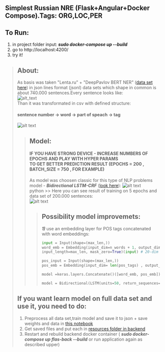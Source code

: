 ## Simplest Russian NRE (Flask+Angular+Docker Compose).Tags: ORG,LOC,PER

## To Run:
1. in project folder input:   ***sudo docker-compose up --build*** <br>
2. go to http://localhost:4200/
3. try it!

> ## About:
> As basis was taken "Lenta.ru" + "DeepPavlov BERT NER" ([data set here](https://drive.google.com/file/d/1JjabV7ESASYgEz28E8LqENE-It0CRVnA/view?usp=sharing)) in json lines format (jsonl) data sets which shape in common is about 740.000 sentences.Every sentence looks like:</br>
> ![alt_text](https://github.com/HronoSF/DC_2018_19/blob/master/Final%20Project/pictures/common_look_jsonl.jpg)</br>
> Than it was transformated in csv with defined structure: 
> #### sentence number -> word -> part of speach -> tag ####
> ![alt text](https://github.com/HronoSF/DC_2018_19/blob/master/Final%20Project/pictures/csv_structure.jpg)
>> ## Model: ##
>> #### IF YOU HAVE STRONG DEVICE - INCREASE NUMBERS OF EPOCHS AND PLAY WITH HYPER PARAMS </br> TO GET BETTER PREDICTION RESULT (EPOCHS = 200 , BATCH_SIZE = 750 , FOR EXAMPLE) 
>> As model was choosen classic for this type of NLP problems model - ***Bidirectional LSTM-CRF*** ([look here](https://arxiv.org/pdf/1508.01991v1.pdf)): 
>> ![alt text](https://github.com/HronoSF/DC_2018_19/blob/master/Final%20Project/pictures/Screenshot%20from%202019-12-21%2015-47-38.png)</br>
python >> Here you can see result of training on 5 epochs and data set of 200.000 sentences:</br>
![alt text](https://github.com/HronoSF/DC_2018_19/blob/master/Final%20Project/pictures/results.png)
>>> ## Possibility model improvemets: ###
>>>***1)*** use an embedding layer for POS tags concatenated with word embeddings:</br>
>>>```python
>>>input = Input(shape=(max_len,))
>>>word_emb = Embedding(input_dim=n_words + 1, output_dim=20,
>>>input_length=max_len, mask_zero=True)(input) # 20-dim embedding
>>>
>>>pos_input = Input(shape=(max_len,))
>>>pos_emb = Embedding(input_dim= len(pos_tags) , output_dim=10,input_length=max_len, mask_zero=True)(pos_input)
>>>
>>>model =keras.layers.Concatenate()([word_emb, pos_emb])
>>>
>>>model = Bidirectional(LSTM(units=50, return_sequences=True,recurrent_dropout=0.1))(model)
> ## If you want learn model on full data set and use it, you need to do: ###
> 1. Preprocess all data set,train model and save it to json + save weights and data in [this notebook](https://github.com/HronoSF/DC_2018_19/blob/master/Final%20Project/NER.ipynb)
> 2. Get saved files and put each in [resources folder in backend](https://github.com/HronoSF/DC_2018_19/tree/master/Final%20Project/flask-back/resources)
> 3. Restart and rebuild backend docker container ( ***sudo docker-compose up flas-back --build*** or run application again as described upper)
